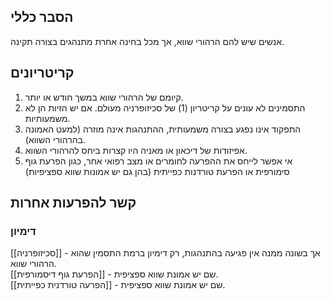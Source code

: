 ## הסבר כללי 
אנשים שיש להם הרהורי שווא, אך מכל בחינה אחרת מתנהגים בצורה תקינה.
## קריטריונים
1. קיומם של הרהורי שווא במשך חודש או יותר.
2. התסמינים לא עונים על קריטריון (1) של סכיזופרניה מעולם. אם יש הזיות הן לא משמעותיות.
3. התפקוד אינו נפגע בצורה משמעותית, ההתנהגות אינה מוזרה (למעט האמונה בהרהורי השווא).
4. אפיזודות של דיכאון או מאניה היו קצרות ביחס להרהורי השווא.
5. אי אפשר לייחס את ההפרעה לחומרים או מצב רפואי אחר, כגון הפרעת גוף סימורפית או הפרעת טורדנות כפייתית (בהן גם יש אמונות שווא ספציפיות)

## קשר להפרעות אחרות

### דימיון
[[סכיזופרניה]] - אך בשונה ממנה אין פגיעה בהתנהגות, רק דימיון ברמת התסמין שהוא הרהורי שווא.  
[[הפרעת גוף דיסמורפית]] - שם יש אמונת שווא ספציפית.  
[[הפרעה טורדנית כפייתית]] - שם יש אמונת שווא ספציפית.
